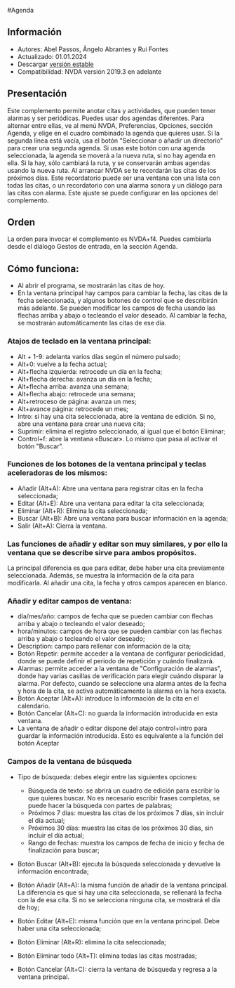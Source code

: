 #Agenda


## Información
* Autores: Abel Passos, Ângelo Abrantes y Rui Fontes
* Actualizado: 01.01.2024
* Descargar [versión estable][1]
* Compatibilidad: NVDA versión 2019.3 en adelante


## Presentación
Este complemento permite anotar citas y actividades, que pueden tener alarmas y ser periódicas.
Puedes usar dos agendas diferentes.
Para alternar entre ellas, ve al menú NVDA, Preferencias, Opciones, sección Agenda, y elige en el cuadro combinado la agenda que quieres usar.
Si la segunda línea está vacía, usa el botón \"Seleccionar o añadir un directorio\" para crear una segunda agenda.
Si usas este botón con una agenda seleccionada, la agenda se moverá a la nueva ruta, si no hay agenda en ella. Si la hay, sólo cambiará la ruta, y se conservarán ambas agendas usando la nueva ruta.
Al arrancar NVDA se te recordarán las citas de los próximos días. Este recordatorio puede ser una ventana con una lista con todas las citas, o un recordatorio con una alarma sonora y un diálogo para las citas con alarma.
Este ajuste se puede configurar en las opciones del complemento.


## Orden
La orden para invocar el complemento es NVDA+f4.
Puedes cambiarla desde el diálogo Gestos de entrada, en la sección Agenda.


## Cómo funciona:
* Al abrir el programa, se mostrarán las citas de hoy.
* En la ventana principal hay campos para cambiar la fecha, las citas de la fecha seleccionada, y algunos botones de control que se describirán más adelante.
Se pueden modificar los campos de fecha usando las flechas arriba y abajo o tecleando el valor deseado. Al cambiar la fecha, se mostrarán automáticamente las citas de ese día.


### Atajos de teclado en la ventana principal:


* Alt + 1-9: adelanta varios días según el número pulsado;
* Alt+0: vuelve a la fecha actual;
* Alt+flecha izquierda: retrocede un día en la fecha;
* Alt+flecha derecha: avanza un día en la fecha;
* Alt+flecha arriba: avanza una semana;
* Alt+flecha abajo: retrocede una semana;
* Alt+retroceso de página: avanza un mes;
* Alt+avance página: retrocede un mes;
* Intro: si hay una cita seleccionada, abre la ventana de edición. Si no, abre una ventana para crear una nueva cita;
* Suprimir: elimina el registro seleccionado, al igual que el botón Eliminar;
* Control+f: abre la ventana «Buscar». Lo mismo que pasa al activar el botón "Buscar".


### Funciones de los botones de la ventana principal y teclas aceleradoras de los mismos:
* Añadir (Alt+A): Abre una ventana para registrar citas en la fecha seleccionada;
* Editar (Alt+E): Abre una ventana para editar la cita seleccionada;
* Eliminar (Alt+R): Elimina la cita seleccionada;
* Buscar (Alt+B): Abre una ventana para buscar información en la agenda;
* Salir (Alt+A): Cierra la ventana.


### Las funciones de añadir y editar son muy similares, y por ello la ventana que se describe sirve para ambos propósitos.
La principal diferencia es que para editar, debe haber una cita previamente seleccionada.
Además, se muestra la información de la cita para modificarla. Al añadir una cita, la fecha y otros campos aparecen en blanco.


### Añadir y editar campos de ventana:
* día/mes/año: campos de fecha que se pueden cambiar con flechas arriba y abajo o tecleando el valor deseado;
* hora/minutos: campos de hora que se pueden cambiar con las flechas arriba y abajo o tecleando el valor deseado;
* Description: campo para rellenar con información de la cita;
* Botón Repetir: permite acceder a la ventana de configurar periodicidad, donde se puede definir el periodo de repetición y cuándo finalizará.
* Alarmas: permite acceder a la ventana de "Configuración de alarmas", donde hay varias casillas de verificación para elegir cuándo disparar la alarma. Por defecto, cuando se seleccione una alarma antes de la fecha y hora de la cita, se activa automáticamente la alarma en la hora exacta.
* Botón Aceptar (Alt+A): introduce la información de la cita en el calendario.
* Botón Cancelar (Alt+C): no guarda la información introducida en esta ventana.
* La ventana de añadir o editar dispone del atajo control+intro para guardar la información introducida. Esto es equivalente a la función del botón Aceptar


### Campos de la ventana de búsqueda
* Tipo de búsqueda: debes elegir entre las siguientes opciones:

	* Búsqueda de texto: se abrirá un cuadro de edición para escribir lo que quieres buscar. No es necesario escribir frases completas, se puede hacer la búsqueda con partes de palabras;
	* Próximos 7 días: muestra las citas de los próximos 7 días, sin incluir el día actual;
	* Próximos 30 días: muestra las citas de los próximos 30 días, sin incluir el día actual;
	* Rango de fechas: muestra los campos de fecha de inicio y fecha de finalización para buscar;

* Botón Buscar (Alt+B): ejecuta la búsqueda seleccionada y devuelve la información encontrada;
* Botón Añadir (Alt+A): la misma función de añadir de la ventana principal. La diferencia es que si hay una cita seleccionada, se rellenará la fecha con la de esa cita. Si no se selecciona ninguna cita, se mostrará el día de hoy;
* Botón Editar (Alt+E): misma función que en la ventana principal. Debe haber una cita seleccionada;
* Botón Eliminar (Alt+R): elimina la cita seleccionada;
* Botón Eliminar todo (Alt+T): elimina todas las citas mostradas;
* Botón Cancelar (Alt+C): cierra la ventana de búsqueda y regresa a la ventana principal.

[1]: https://github.com/ruifontes/agenda-for-NVDA/releases/download/2024.01.01/agenda-2024.01.01.nvda-addon
